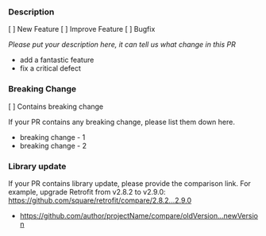 ### Description

[ ] New Feature
[ ] Improve Feature
[ ] Bugfix

_*Please put your description here, it can tell us what change in this PR*_

* add a fantastic feature
* fix a critical defect

### Breaking Change

[ ] Contains breaking change

If your PR contains any breaking change, please list them down here.

* breaking change - 1
* breaking change - 2

### Library update

If your PR contains library update, please provide the comparison link. For example, upgrade Retrofit from v2.8.2 to v2.9.0: https://github.com/square/retrofit/compare/2.8.2...2.9.0

- https://github.com/author/projectName/compare/oldVersion...newVersion